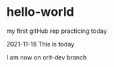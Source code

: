 # hello-world
my first gitHub rep
practicing today 

2021-11-18 This is today

I am now on orit-dev branch
